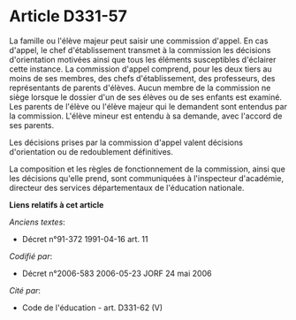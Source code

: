 # Article D331-57

La famille ou l'élève majeur peut saisir une commission d'appel. En cas d'appel, le chef d'établissement transmet à la
commission les décisions d'orientation motivées ainsi que tous les éléments susceptibles d'éclairer cette instance. La
commission d'appel comprend, pour les deux tiers au moins de ses membres, des chefs d'établissement, des professeurs, des
représentants de parents d'élèves. Aucun membre de la commission ne siège lorsque le dossier d'un de ses élèves ou de ses
enfants est examiné. Les parents de l'élève ou l'élève majeur qui le demandent sont entendus par la commission. L'élève
mineur est entendu à sa demande, avec l'accord de ses parents.

Les décisions prises par la commission d'appel valent décisions d'orientation ou de redoublement définitives.

La composition et les règles de fonctionnement de la commission, ainsi que les décisions qu'elle prend, sont communiquées à
l'inspecteur d'académie, directeur des services départementaux de l'éducation nationale.

**Liens relatifs à cet article**

_Anciens textes_:

  - Décret n°91-372 1991-04-16 art. 11

_Codifié par_:

  - Décret n°2006-583 2006-05-23 JORF 24 mai 2006

_Cité par_:

  - Code de l'éducation - art. D331-62 (V)
